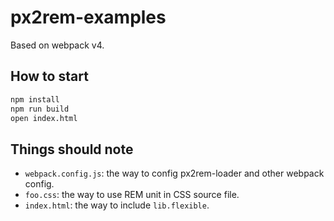 # px2rem-examples

Based on webpack v4.

## How to start

``` bash
npm install
npm run build
open index.html
```

## Things should note

* `webpack.config.js`: the way to config px2rem-loader and other webpack config.
* `foo.css`: the way to use REM unit in CSS source file.
* `index.html`: the way to include `lib.flexible`.
